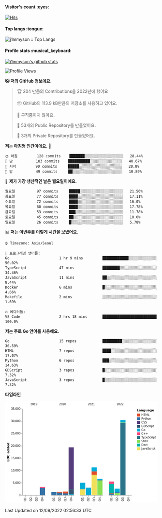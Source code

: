<h4>Visitor's count :eyes:</h4>

[![Hits](https://hits.seeyoufarm.com/api/count/incr/badge.svg?url=https%3A%2F%2Fgithub.com%2Fj1mmyson&count_bg=%2379C83D&title_bg=%23555555&icon=&icon_color=%23E7E7E7&title=hits&edge_flat=false)](https://hits.seeyoufarm.com)

<h4>Top langs :tongue:</h4>

<p><img src="https://github-readme-stats.vercel.app/api/top-langs/?username=j1mmyson&hide=html&langs_count=8&theme=tokyonight&layout=compact" alt="j1mmyson :: Top Langs" /></p>

<h4>Profile stats :musical_keyboard:</h4>

[![j1mmyson's github stats](https://github-readme-stats.vercel.app/api?username=j1mmyson&show_icons=true&theme=merko&hide=["contribs","issues"])](https://github.com/j1mmyson)

<!--START_SECTION:waka-->
![Profile Views](http://img.shields.io/badge/Profile%20Views-0-blue)

**🐱 저의 GitHub 정보에요.** 

> 🏆 204 만큼의 Contributions을 2022년에 했어요
 > 
> 📦 GitHub의 113.9 kB만큼의 저장소를 사용하고 있어요. 
 > 
> 🚫 구직중이지 않아요.
 > 
> 📜 53개의 Public Repository를 만들었어요. 
 > 
> 🔑 3개의 Private Repository를 만들었어요.  
 > 
**저는 아침형 인간이에요. 🐤** 

```text
🌞 아침         128 commits    ███████░░░░░░░░░░░░░░░░░░   28.44% 
🌆 낮　         183 commits    ██████████░░░░░░░░░░░░░░░   40.67% 
🌃 저녁         90 commits     █████░░░░░░░░░░░░░░░░░░░░   20.0% 
🌙 밤　         49 commits     ██░░░░░░░░░░░░░░░░░░░░░░░   10.89%

```
📅 **제가 가장 생산적인 날은 월요일이에요.** 

```text
월요일          97 commits     █████░░░░░░░░░░░░░░░░░░░░   21.56% 
화요일          77 commits     ████░░░░░░░░░░░░░░░░░░░░░   17.11% 
수요일          72 commits     ████░░░░░░░░░░░░░░░░░░░░░   16.0% 
목요일          80 commits     ████░░░░░░░░░░░░░░░░░░░░░   17.78% 
금요일          53 commits     ███░░░░░░░░░░░░░░░░░░░░░░   11.78% 
토요일          45 commits     ██░░░░░░░░░░░░░░░░░░░░░░░   10.0% 
일요일          26 commits     █░░░░░░░░░░░░░░░░░░░░░░░░   5.78%

```


📊 **저는 이번주를 이렇게 시간을 보냈어요.** 

```text
⌚︎ Timezone: Asia/Seoul

💬 프로그래밍 언어들: 
Go                       1 hr 9 mins         ████████████░░░░░░░░░░░░░   50.02% 
TypeScript               47 mins             ████████░░░░░░░░░░░░░░░░░   34.46% 
JavaScript               11 mins             ██░░░░░░░░░░░░░░░░░░░░░░░   8.44% 
Docker                   6 mins              █░░░░░░░░░░░░░░░░░░░░░░░░   4.66% 
Makefile                 2 mins              ░░░░░░░░░░░░░░░░░░░░░░░░░   1.69%

🔥 에디터들: 
VS Code                  2 hrs 18 mins       █████████████████████████   100.0%

```

**저는 주로 Go 언어를 사용해요.** 

```text
Go                       15 repos            █████████░░░░░░░░░░░░░░░░   36.59% 
HTML                     7 repos             ████░░░░░░░░░░░░░░░░░░░░░   17.07% 
Python                   6 repos             ███░░░░░░░░░░░░░░░░░░░░░░   14.63% 
GDScript                 3 repos             █░░░░░░░░░░░░░░░░░░░░░░░░   7.32% 
JavaScript               3 repos             █░░░░░░░░░░░░░░░░░░░░░░░░   7.32%

```


**타임라인**

![Chart not found](https://raw.githubusercontent.com/j1mmyson/j1mmyson/main/charts/bar_graph.png) 


 Last Updated on 12/09/2022 02:56:33 UTC
<!--END_SECTION:waka-->
